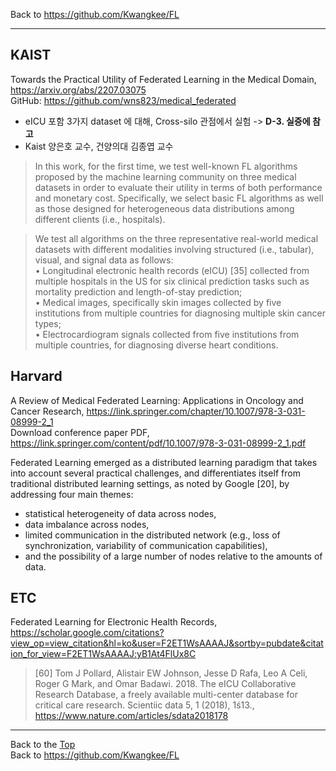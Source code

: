 Back to https://github.com/Kwangkee/FL
***

## KAIST
Towards the Practical Utility of Federated Learning in the Medical Domain, https://arxiv.org/abs/2207.03075  
GitHub: https://github.com/wns823/medical_federated  
- eICU 포함 3가지 dataset 에 대해, Cross-silo 관점에서 실험 -> **D-3. 실증에 참고**
- Kaist 양은호 교수, 건양의대 김종엽 교수  

>In this work, for the first time, we test well-known FL algorithms proposed by the machine learning community on three medical datasets in order to evaluate their utility in terms of both performance and monetary cost. Specifically, we select basic FL algorithms as well as those designed for heterogeneous data distributions among different clients (i.e., hospitals). 

>We test all algorithms on the three representative real-world medical datasets with different modalities involving structured (i.e., tabular), visual, and signal data as follows:  
>• Longitudinal electronic health records (eICU) [35] collected from multiple hospitals in the US for six clinical prediction tasks such as mortality prediction and length-of-stay prediction;  
>• Medical images, specifically skin images collected by five institutions from multiple countries for diagnosing multiple skin cancer types;  
>• Electrocardiogram signals collected from five institutions from multiple countries, for diagnosing diverse heart conditions.  


## Harvard
A Review of Medical Federated Learning: Applications in Oncology and Cancer Research, https://link.springer.com/chapter/10.1007/978-3-031-08999-2_1  
Download conference paper PDF, https://link.springer.com/content/pdf/10.1007/978-3-031-08999-2_1.pdf

Federated Learning emerged as a distributed learning paradigm that takes into account several practical challenges, and differentiates itself from traditional distributed learning settings, as noted by Google [20], by addressing four main themes: 
- statistical heterogeneity of data across nodes, 
- data imbalance across nodes, 
- limited communication in the distributed network (e.g., loss of synchronization, variability of communication capabilities), 
- and the possibility of a large number of nodes relative to the amounts of data.

## ETC
Federated Learning for Electronic Health Records, https://scholar.google.com/citations?view_op=view_citation&hl=ko&user=F2ET1WsAAAAJ&sortby=pubdate&citation_for_view=F2ET1WsAAAAJ:yB1At4FlUx8C

>[60] Tom J Pollard, Alistair EW Johnson, Jesse D Rafa, Leo A Celi, Roger G Mark, and Omar Badawi. 2018. The eICU Collaborative Research Database, a freely available multi-center database for critical care research. Scientiic data 5, 1 (2018), 1ś13., https://www.nature.com/articles/sdata2018178 

***
Back to the [Top](#list)  
Back to https://github.com/Kwangkee/FL

